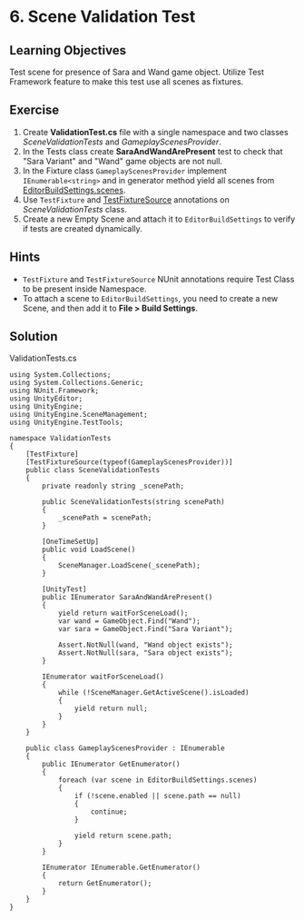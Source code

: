 # 6\. Scene Validation Test

## Learning Objectives

Test scene for presence of Sara and Wand game object. Utilize Test Framework feature to make this test use all scenes as fixtures.

## Exercise

1.  Create **ValidationTest.cs** file with a single namespace and two classes _SceneValidationTests_ and _GameplayScenesProvider_.
2.  In the Tests class create **SaraAndWandArePresent** test to check that "Sara Variant" and "Wand" game objects are not null.
3.  In the Fixture class `GameplayScenesProvider` implement `IEnumerable<string>` and in generator method yield all scenes from [EditorBuildSettings.scenes](https://docs.unity3d.com/ScriptReference/EditorBuildSettings-scenes.html).
4.  Use `TestFixture` and [TestFixtureSource](https://docs.nunit.org/articles/nunit/writing-tests/attributes/testfixturesource.html) annotations on _SceneValidationTests_ class.
5.  Create a new Empty Scene and attach it to `EditorBuildSettings` to verify if tests are created dynamically.

## Hints

*   `TestFixture` and `TestFixtureSource` NUnit annotations require Test Class to be present inside Namespace.
*   To attach a scene to `EditorBuildSettings`, you need to create a new Scene, and then add it to **File > Build Settings**.

## Solution

ValidationTests.cs 
```
using System.Collections;
using System.Collections.Generic;
using NUnit.Framework;
using UnityEditor;
using UnityEngine;
using UnityEngine.SceneManagement;
using UnityEngine.TestTools;

namespace ValidationTests
{
    [TestFixture]
    [TestFixtureSource(typeof(GameplayScenesProvider))]
    public class SceneValidationTests
    {
        private readonly string _scenePath;
    
        public SceneValidationTests(string scenePath)
        {
            _scenePath = scenePath;
        }
        
        [OneTimeSetUp]
        public void LoadScene()
        {
            SceneManager.LoadScene(_scenePath);
        }
        
        [UnityTest]
        public IEnumerator SaraAndWandArePresent()
        {
            yield return waitForSceneLoad();
            var wand = GameObject.Find("Wand");
            var sara = GameObject.Find("Sara Variant");
            
            Assert.NotNull(wand, "Wand object exists");
            Assert.NotNull(sara, "Sara object exists");
        }
        
        IEnumerator waitForSceneLoad()
        {
            while (!SceneManager.GetActiveScene().isLoaded)
            {
                yield return null;
            }
        }
    }
    
    public class GameplayScenesProvider : IEnumerable
    {
        public IEnumerator GetEnumerator()
        {
            foreach (var scene in EditorBuildSettings.scenes)
            {
                if (!scene.enabled || scene.path == null)
                {
                    continue;
                }
    
                yield return scene.path;
            }
        }
    
        IEnumerator IEnumerable.GetEnumerator()
        {
            return GetEnumerator();
        }
    }
}
```

